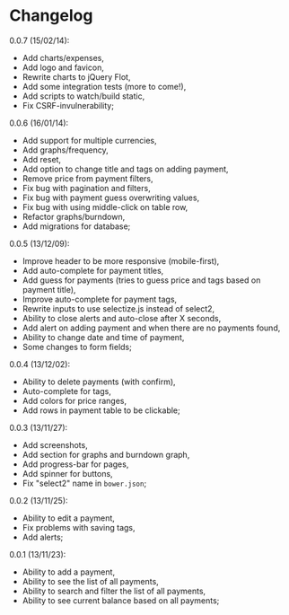# Changelog

0.0.7 (15/02/14):

* Add charts/expenses,
* Add logo and favicon,
* Rewrite charts to jQuery Flot,
* Add some integration tests (more to come!),
* Add scripts to watch/build static,
* Fix CSRF-invulnerability;

0.0.6 (16/01/14):

* Add support for multiple currencies,
* Add graphs/frequency,
* Add reset,
* Add option to change title and tags on adding payment,
* Remove price from payment filters,
* Fix bug with pagination and filters,
* Fix bug with payment guess overwriting values,
* Fix bug with using middle-click on table row,
* Refactor graphs/burndown,
* Add migrations for database;

0.0.5 (13/12/09):

* Improve header to be more responsive (mobile-first),
* Add auto-complete for payment titles,
* Add guess for payments (tries to guess price and tags based on payment title),
* Improve auto-complete for payment tags,
* Rewrite inputs to use selectize.js instead of select2,
* Ability to close alerts and auto-close after X seconds,
* Add alert on adding payment and when there are no payments found,
* Ability to change date and time of payment,
* Some changes to form fields;

0.0.4 (13/12/02):

* Ability to delete payments (with confirm),
* Auto-complete for tags,
* Add colors for price ranges,
* Add rows in payment table to be clickable;

0.0.3 (13/11/27):

* Add screenshots,
* Add section for graphs and burndown graph,
* Add progress-bar for pages,
* Add spinner for buttons,
* Fix "select2" name in `bower.json`;

0.0.2 (13/11/25):

* Ability to edit a payment,
* Fix problems with saving tags,
* Add alerts;

0.0.1 (13/11/23):

* Ability to add a payment,
* Ability to see the list of all payments,
* Ability to search and filter the list of all payments,
* Ability to see current balance based on all payments;
